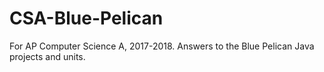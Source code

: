 # CSA-Blue-Pelican
For AP Computer Science A, 2017-2018. Answers to the Blue Pelican Java projects and units. 
